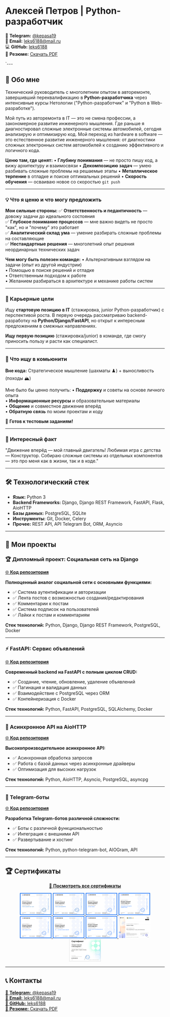 # Алексей Петров | Python-разработчик

📱 **Telegram:** [@kepasa19](https://t.me/kepasa19)  
📧 **Email:** leks6188@mail.ru  
💻 **GitHub:** [leks6188](https://github.com/leks6188)  
📄 **Резюме:** [Скачать PDF](https://github.com/leks6188/leks6188/raw/main/Alexey_Petrov_Python_Developer_CV.pdf)

`---

## 👋 Обо мне

Технический руководитель с многолетним опытом в авторемонте, завершивший переквалификацию в **Python-разработчика** через интенсивные курсы Нетологии ("Python-разработчик" и "Python в Web-разработке").

Мой путь из авторемонта в IT — это не смена профессии, а закономерное развитие инженерного мышления. Где раньше я диагностировал сложные электронные системы автомобилей, сегодня анализирую и оптимизирую код. Мой переход из hardware в software — это естественное развитие инженерного мышления: от диагностики сложных электронных систем автомобилей к созданию эффективного и логичного кода.

**Ценю там, где ценят:**
• **Глубину понимания** — не просто пишу код, а вижу архитектуру и взаимосвязи
• **Декомпозицию задач** — умею разбивать сложные проблемы на решаемые этапы
• **Металлическое терпение** в отладке и поиске оптимальных решений
• **Скорость обучения** — осваиваю новое со скоростью `git push`

---

### 💡 Что я ценю и что могу предложить

**Мои сильные стороны:**
✅ **Ответственность и педантичность** — довожу задачи до идеального состояния  
✅ **Глубокое понимание процессов** — мне важно видеть не просто "как", но и "почему" это работает  
✅ **Аналитический склад ума** — умение разбирать сложные проблемы на составляющие  
✅ **Нестандартные решения** — многолетний опыт решения неординарных технических задач

**Чем могу быть полезен команде:**
• Альтернативным взглядом на задачи (опыт из другой индустрии)  
• Помощью в поиске решений и отладке  
• Ответственным подходом к работе  
• Желанием разбираться в архитектуре и механике работы систем

---

### 🎯 Карьерные цели

Ищу **стартовую позицию в IT** (стажировка, junior Python-разработчик) с перспективой роста. В первую очередь рассматриваю backend-разработку на **Python/Django/FastAPI**, но открыт к интересным предложениям в смежных направлениях.

**Ищу первую позицию** (стажировка/junior) в команде, где смогу приносить пользу и расти как специалист.

---

### 🤝 Что ищу в комьюнити

**Вне кода:** Стратегическое мышление (шахматы ♟️) + выносливость (походы 🏔️)

Мне было бы ценно получить:
• **Поддержку** и советы на основе личного опыта  
• **Информационные ресурсы** и образовательные материалы  
• **Общение** и совместное движение вперёд  
• **Обратную связь** по моим проектам и коду

📩 **Готов к тестовым заданиям!**

---

### 🎲 Интересный факт

"Движение вперёд — мой главный двигатель! Любимая игра с детства — Конструктор. Собираю сложные системы из отдельных компонентов — это про меня как в жизни, так и в коде."

---

## 🛠️ Технологический стек

*   **Язык:** Python 3
*   **Backend Frameworks:** Django, Django REST Framework, FastAPI, Flask, AioHTTP
*   **Базы данных:** PostgreSQL, SQLite
*   **Инструменты:** Git, Docker, Celery
*   **Прочее:** REST API, API Telegram Bot, ORM, Asyncio

---

## 📂 Мои проекты

### 🏆 Дипломный проект: Социальная сеть на Django
[🌐 **Код репозитория**](https://github.com/leks6188/Diplom_Work)

**Полноценный аналог социальной сети с основными функциями:**
- ✅ Система аутентификации и авторизации
- ✅ Лента постов с возможностью создания/редактирования
- ✅ Комментарии к постам
- ✅ Система подписок на пользователей
- ✅ Лайки к постам и комментариям

**Стек технологий:** Python, Django, Django REST Framework, PostgreSQL, Docker

---

### ⚡ FastAPI: Сервис объявлений
[🌐 **Код репозитория**](https://github.com/leks6188/FastAPI_homework)

**Современный backend на FastAPI с полным циклом CRUD:**
- ✅ Создание, чтение, обновление, удаление объявлений
- ✅ Пагинация и валидация данных
- ✅ Взаимодействие с PostgreSQL через ORM
- ✅ Контейнеризация с Docker

**Стек технологий:** Python, FastAPI, PostgreSQL, SQLAlchemy, Docker

---

### 🚀 Асинхронное API на AioHTTP
[🌐 **Код репозитория**](https://github.com/leks6188/Aiohttp)

**Высокопроизводительное асинхронное API:**
- ✅ Асинхронная обработка запросов
- ✅ Работа с базой данных через асинхронные драйверы
- ✅ Оптимизация для высоких нагрузок

**Стек технологий:** Python, AioHTTP, Asyncio, PostgreSQL, asyncpg

---

### 🤖 Telegram-боты
[🌐 **Код репозитория**](https://github.com/leks6188/Telegramm_Bot)

**Разработка Telegram-ботов различной сложности:**
- ✅ Боты с различной функциональностью
- ✅ Интеграция с внешними API
- ✅ Развертывание и хостинг

**Стек технологий:** Python, python-telegram-bot, AIOGram, API

---

## 🏆 Сертификаты

<div align="center">

[📂 **Посмотреть все сертификаты**](https://github.com/leks6188/leks6188/tree/main/certificates)

<a href="https://github.com/leks6188/leks6188/raw/main/certificates/certificate_8.pdf">
  <img src="certificates/Python_developer.png" width="100" height="70" alt="Python Developer">
</a>
<a href="https://github.com/leks6188/leks6188/raw/main/certificates/certificate_9.pdf">
  <img src="certificates/web_python.png" width="100" height="70" alt="Web Python">
</a>
<a href="https://github.com/leks6188/leks6188/raw/main/certificates/certificate(5).pdf">
  <img src="certificates/Django.png" width="100" height="70" alt="Django">
</a>
<a href="https://github.com/leks6188/leks6188/raw/main/certificates/certificate(4).pdf">
  <img src="certificates/Data_Bases.png" width="100" height="70" alt="Databases">
</a>
<a href="https://github.com/leks6188/leks6188/raw/main/certificates/certificate(3).pdf">
  <img src="certificates/OOP_API.png" width="100" height="70" alt="OOP">
</a>
<a href="https://github.com/leks6188/leks6188/raw/main/certificates/certificate(2).pdf">
  <img src="certificates/GIT.png" width="100" height="70" alt="Git">
</a>
<a href="https://github.com/leks6188/leks6188/raw/main/certificates/certificate(1).pdf">
  <img src="certificates/Python_Base.png" width="100" height="70" alt="Python Base">
</a>
<a href="https://github.com/leks6188/leks6188/raw/main/certificates/certificate(6).pdf">
  <img src="certificates/Stepik.png" width="100" height="70" alt="Stepik">
</a>
<a href="https://github.com/leks6188/leks6188/raw/main/certificates/certificate_7.pdf">
  <img src="certificates/Tg_Bot.png" width="100" height="70" alt="Telegram Bot">
</a>

</div>

---

## 📞 Контакты

[💬 **Telegram:** @kepasa19](https://t.me/kepasa19)  
[📧 **Email:** leks6188@mail.ru](mailto:leks6188@mail.ru)  
[🐙 **GitHub:** leks6188](https://github.com/leks6188)  
[📄 **Резюме:** Скачать PDF](https://github.com/leks6188/leks6188/raw/main/Alexey_Petrov_Python_Developer_CV.pdf)
